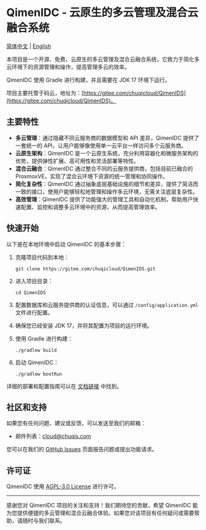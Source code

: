 # QimenIDC - 云原生的多云管理及混合云融合系统


[简体中文](./README.md) | [English](./README.en.md)

本项目是一个开源、免费、云原生的多云管理及混合云融合系统，它致力于简化多云环境下的资源管理和操作，提高管理多云的效率。

QimenIDC 使用 Gradle 进行构建，并且需要在 JDK 17 环境下运行。

项目主要托管于码云，地址为：[https://gitee.com/chuqicloud/QimenIDS](https://gitee.com/chuqicloud/QimenIDS)。

## 主要特性

- **多云管理**：通过隐藏不同云服务商的数据模型和 API 差异，QimenIDC 提供了一套统一的 API，让用户能够像使用单一云平台一样访问多个云服务商。
- **云原生架构**：QimenIDC 是一个云原生系统，充分利用容器化和微服务架构的优势，提供弹性扩展、高可用性和灵活部署等特性。
- **混合云融合**：QimenIDC 通过整合不同的云服务提供商，包括目前已融合的 ProxmoxVE，实现了混合云环境下资源的统一管理和协同操作。
- **简化复杂性**：QimenIDC 通过抽象底层基础设施的细节和差异，提供了简洁而一致的接口，使用户能够轻松地管理和操作多云环境，无需关注底层复杂性。
- **高效管理**：QimenIDC 提供了功能强大的管理工具和自动化机制，帮助用户快速配置、监控和调整多云环境中的资源，从而提高管理效率。

## 快速开始

以下是在本地环境中启动 QimenIDC 的基本步骤：

1. 克隆项目代码到本地：

   ```shell
   git clone https://gitee.com/chuqicloud/QimenIDS.git
   ```

2. 进入项目目录：

   ```shell
   cd QimenIDS
   ```

3. 配置数据库和云服务提供商的认证信息，可以通过 `/config/application.yml` 文件进行配置。

4. 确保您已经安装 JDK 17，并将其配置为项目的运行环境。

5. 使用 Gradle 进行构建：

   ```shell
   ./gradlew build
   ```

6. 启动 QimenIDC：

   ```shell
   ./gradlew bootRun
   ```

详细的部署和配置指南可以在 [文档链接](https://www.chuqiyun.com) 中找到。


## 社区和支持

如果您有任何问题、建议或反馈，可以发送至我们的邮箱：

- 邮件列表：cloud@chuqis.com

您可以在我们的 [GitHub Issues](https://github.com/your-username/QimenIDS/issues) 页面报告问题或提出功能请求。

## 许可证

QimenIDC 使用 [AGPL-3.0 License](https://www.gnu.org/licenses/agpl-3.0.html) 进行许可。

---

感谢您对 QimenIDC 项目的关注和支持！我们期待您的贡献，希望 QimenIDC 能为您提供便捷的多云管理和混合云融合体验。如果您对该项目有任何疑问或需要帮助，请随时与我们联系。
